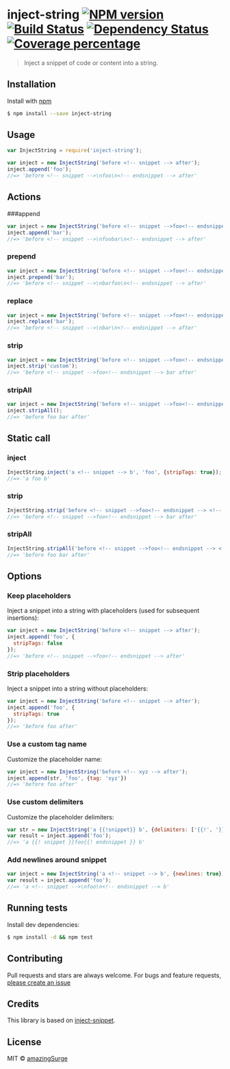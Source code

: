 # inject-string [![NPM version][npm-image]][npm-url] [![Build Status][travis-image]][travis-url] [![Dependency Status][daviddm-image]][daviddm-url] [![Coverage percentage][coveralls-image]][coveralls-url]

> Inject a snippet of code or content into a string.

## Installation

Install with [npm](https://www.npmjs.com/)

```sh
$ npm install --save inject-string
```

## Usage

```js
var InjectString = require('inject-string');

var inject = new InjectString('before <!-- snippet --> after');
inject.append('foo');
//=> 'before <!-- snippet -->\nfoo\n<!-- endsnippet --> after'
```

## Actions
###append

```js
var inject = new InjectString('before <!-- snippet -->foo<!-- endsnippet --> after');
inject.append('bar');
//=> 'before <!-- snippet -->\nfoobar\n<!-- endsnippet --> after'
```

### prepend

```js
var inject = new InjectString('before <!-- snippet -->foo<!-- endsnippet --> after');
inject.prepend('bar');
//=> 'before <!-- snippet -->\nbarfoo\n<!-- endsnippet --> after'
```

### replace

```js
var inject = new InjectString('before <!-- snippet -->foo<!-- endsnippet --> after');
inject.replace('bar');
//=> 'before <!-- snippet -->\nbar\n<!-- endsnippet --> after'
```

### strip

```js
var inject = new InjectString('before <!-- snippet -->foo<!-- endsnippet --> <!-- custom -->bar<!-- endcustom --> after');
inject.strip('custom');
//=> 'before <!-- snippet -->foo<!-- endsnippet --> bar after'
```

### stripAll

```js
var inject = new InjectString('before <!-- snippet -->foo<!-- endsnippet --> <!-- custom -->bar<!-- endcustom --> after');
inject.stripAll();
//=> 'before foo bar after'
```

## Static call

### inject

```js
InjectString.inject('a <!-- snippet --> b', 'foo', {stripTags: true});
//=> 'a foo b'
```

### strip

```js
InjectString.strip('before <!-- snippet -->foo<!-- endsnippet --> <!-- custom -->bar<!-- endcustom --> after', {tag:'custom'});
//=> 'before <!-- snippet -->foo<!-- endsnippet --> bar after'
```

### stripAll

```js
InjectString.stripAll('before <!-- snippet -->foo<!-- endsnippet --> <!-- custom -->bar<!-- endcustom --> after');
//=> 'before foo bar after'
```

## Options
### Keep placeholders

Inject a snippet into a string with placeholders (used for subsequent insertions):

```js
var inject = new InjectString('before <!-- snippet --> after');
inject.append('foo', {
  stripTags: false
});
//=> 'before <!-- snippet -->foo<!-- endsnippet --> after'
```

### Strip placeholders

Inject a snippet into a string without placeholders:

```js
var inject = new InjectString('before <!-- snippet --> after');
inject.append('foo', {
  stripTags: true
});
//=> 'before foo after'
```

### Use a custom tag name

Customize the placeholder name:

```js
var inject = new InjectString('before <!-- xyz --> after');
inject.append(str, 'foo', {tag: 'xyz'})
//=> 'before foo after'
```


### Use custom delimiters

Customize the placeholder delimiters:

```js
var str = new InjectString('a {{!snippet}} b', {delimiters: ['{{!', '}}']});
var result = inject.append('foo');
//=> 'a {{! snippet }}foo{{! endsnippet }} b'
```

### Add newlines around snippet

```js
var inject = new InjectString('a <!-- snippet --> b', {newlines: true});
var result = inject.append('foo');
//=> 'a <!-- snippet -->\nfoo\n<!-- endsnippet --> b'
```

## Running tests

Install dev dependencies:

```sh
$ npm install -d && npm test
```

## Contributing

Pull requests and stars are always welcome. For bugs and feature requests, [please create an issue](https://github.com/amazingSurge/inject-string/issues/new)

## Credits
This library is based on [inject-snippet](https://github.com/jonschlinkert/inject-snippet).

## License

MIT © [amazingSurge](amazingSurge.com)

[npm-image]: https://badge.fury.io/js/inject-string.svg
[npm-url]: https://npmjs.org/package/inject-string
[travis-image]: https://travis-ci.org/amazingSurge/inject-string.svg?branch=master
[travis-url]: https://travis-ci.org/amazingSurge/inject-string
[daviddm-image]: https://david-dm.org/amazingSurge/inject-string.svg?theme=shields.io
[daviddm-url]: https://david-dm.org/amazingSurge/inject-string
[coveralls-image]: https://coveralls.io/repos/amazingSurge/inject-string/badge.svg
[coveralls-url]: https://coveralls.io/r/amazingSurge/inject-string
